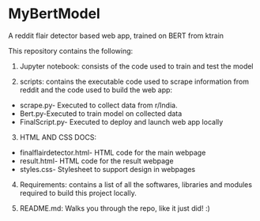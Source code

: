 # MyBertModel
A reddit flair detector based web app, trained on BERT from ktrain

This repository contains the following:
1. Jupyter notebook: consists of the code used to train and test the model

2. scripts: contains the executable code used to scrape information from reddit and the code used to build the web app: 
- scrape.py- Executed to collect data from r/India. 
- Bert.py-Executed to train model on collected data
- FinalScript.py- Executed to deploy and launch web app locally

3. HTML AND CSS DOCS:
- finalflairdetector.html- HTML code for the main webpage
- result.html- HTML code for the result webpage
- styles.css- Stylesheet to support design in webpages

4. Requirements: contains a list of all the softwares, libraries and modules required to build this project locally. 

5. README.md: Walks you through the repo, like it just did! :)
